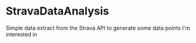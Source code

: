 # StravaDataAnalysis
Simple data extract from the Strava API to generate some data points I'm interested in
